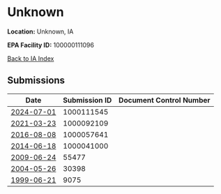 # Unknown

**Location:** Unknown, IA

**EPA Facility ID:** 100000111096

[Back to IA Index](../../index.md)

## Submissions

| Date | Submission ID | Document Control Number |
|------|--------------|-------------------------|
| [2024-07-01](submissions/1000111545.md) | 1000111545 |  |
| [2021-03-23](submissions/1000092109.md) | 1000092109 |  |
| [2016-08-08](submissions/1000057641.md) | 1000057641 |  |
| [2014-06-18](submissions/1000041000.md) | 1000041000 |  |
| [2009-06-24](submissions/55477.md) | 55477 |  |
| [2004-05-26](submissions/30398.md) | 30398 |  |
| [1999-06-21](submissions/9075.md) | 9075 |  |
